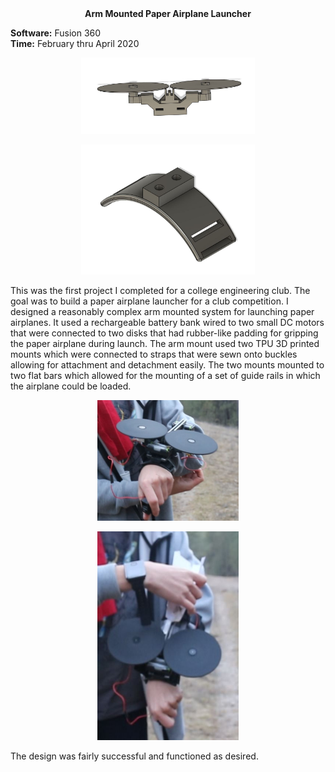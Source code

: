 <div align="center">
 <b>Arm Mounted Paper Airplane Launcher</b>
</div>



**Software:** Fusion 360  
**Time:** February thru April 2020

<p align="center">
 <img src="https://github.com/RohauerRobotics/project_timeline/blob/main/arm_mounted_paper_airplane_launcher/CAD%20Design%20of%20Motor%20Mount.JPG" align="centre" width="55%" height="55%">
</p>
<p align="center">
 <img src="https://github.com/RohauerRobotics/project_timeline/blob/main/arm_mounted_paper_airplane_launcher/CAD%20Design%20of%20Wrist%20Mount.JPG" align="centre" width="55%" height="55%">
</p>

This was the first project I completed for a college engineering club. The goal was to build a paper airplane launcher for a club competition. I designed a reasonably complex arm mounted system for launching paper airplanes. It used a rechargeable battery bank wired to two small DC motors that were connected to two disks that had rubber-like padding for gripping the paper airplane during launch. The arm mount used two TPU 3D printed mounts which were connected to straps that were sewn onto buckles allowing for attachment and detachment easily. The two mounts mounted to two flat bars which allowed for the mounting of a set of guide rails in which the airplane could be loaded. 

<p align="center">
 <img src="https://github.com/RohauerRobotics/project_timeline/blob/main/arm_mounted_paper_airplane_launcher/On%20Arm%20Capture.JPG" align="centre" width="45%" height="45%">
</p>
<p align="center">
 <img src="https://github.com/RohauerRobotics/project_timeline/blob/main/arm_mounted_paper_airplane_launcher/On%20Arm%20with%20Paper%20Airplane.JPG" align="centre" width="45%" height="45%">
</p>

The design was fairly successful and functioned as desired.
